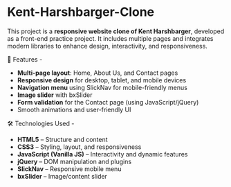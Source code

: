 # Kent-Harshbarger-Clone
This project is a **responsive website clone of Kent Harshbarger**, developed as a front-end practice project. It includes multiple pages and integrates modern libraries to enhance design, interactivity, and responsiveness.  <br>

📌 Features -<br>
- **Multi-page layout**: Home, About Us, and Contact pages  <br>
- **Responsive design** for desktop, tablet, and mobile devices  <br>
- **Navigation menu** using SlickNav for mobile-friendly menus  <br>
- **Image slider** with bxSlider <br>
- **Form validation** for the Contact page (using JavaScript/jQuery)  <br>
- Smooth animations and user-friendly UI  <br>

🛠️ Technologies Used -  <br>
- **HTML5** – Structure and content  <br>
- **CSS3** – Styling, layout, and responsiveness  <br>
- **JavaScript (Vanilla JS)** – Interactivity and dynamic features  <br>
- **jQuery** – DOM manipulation and plugins  <br>
- **SlickNav** – Responsive mobile menu  <br>
- **bxSlider** – Image/content slider  <br>
